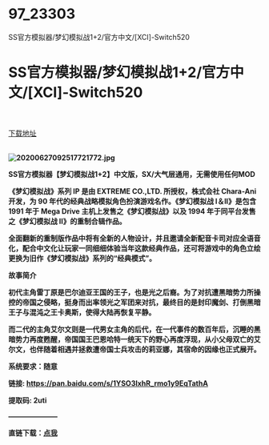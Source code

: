 # 97_23303
SS官方模拟器/梦幻模拟战1+2/官方中文/[XCI]-Switch520
# SS官方模拟器/梦幻模拟战1+2/官方中文/[XCI]-Switch520
 <br/></br>
[下载地址](https://www.switch520.cc/article/23303 "下载地址")
<br/></br>

<p><strong><img title="20200627092517721772.jpg" src="https://www.switch520.cc/muke_img/2021_10_14_5d59cdf0baa50.jpg" alt="20200627092517721772.jpg">&nbsp;</strong></p>
<p><strong>SS官方模拟器【梦幻模拟战1+2】中文版，SX/大气层通用，无需使用任何MOD</strong></p>
<p><strong>《梦幻模拟战》系列 IP 是由 EXTREME CO.,LTD. 所授权，株式会社 Chara-Ani 开发，为 90 年代的经典战略模拟角色扮演游戏名作。《梦幻模拟战 I＆II》是包含 1991 年于 Mega Drive 主机上发售之《梦幻模拟战》以及 1994 年于同平台发售之《梦幻模拟战 II》的重制合辑作品。</strong></p>
<p><strong>全面翻新的重制版作品中将有全新的人物设计，并且邀请全新配音卡司对应全语音化，配合中文化让玩家一同细细体验当年这款经典作品，还可将游戏中的角色立绘更换为旧作《梦幻模拟战》系列的“经典模式”。</strong></p>
<p><strong>故事简介</strong></p>
<p><strong>初代主角雷丁原是巴尔迪亚王国的王子，也是光之后裔。为了对抗遭黑暗势力所操控的帝国之侵略，挺身而出率领光之军团来对抗，最终目的是封印魔剑、打倒黑暗王子与混沌之王卡奥斯，使得大陆再恢复平静。</strong></p>
<p><strong>而二代的主角艾尔文则是一代男女主角的后代，在一代事件的数百年后，沉睡的黑暗势力再度甦醒，帝国国王巴恩哈特一统天下的野心再度浮现，从小父母双亡的艾尔文，也伴随着相遇并拯救遭帝国士兵攻击的莉亚娜，其宿命的因缘也正式展开。</strong></p>
<p><strong>系统要求：随意</strong></p>
<p><strong>链接: <a href="https://pan.baidu.com/s/1YSO3lxhR_rmo1y9EqTathA">https://pan.baidu.com/s/1YSO3lxhR_rmo1y9EqTathA </a></strong></p>
<p><strong>提取码: 2uti</strong></p>
<p><strong>———————</strong></p>
<p><strong>直链下载：<a href="https://ziyuan3.free520.net/kaifa3/1youxi/梦幻模拟战1%2B2中文版/Langrisser.xci">点我</a></strong></p>
